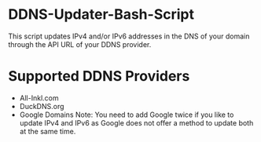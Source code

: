 # DDNS-Updater-Bash-Script
This script updates IPv4 and/or IPv6 addresses in the DNS of your domain through the API URL of your DDNS provider.

# Supported DDNS Providers
- All-Inkl.com
- DuckDNS.org
- Google Domains
  Note: You need to add Google twice if you like to update IPv4 and IPv6 as Google does not offer a method to update both at the same time.
  
  
